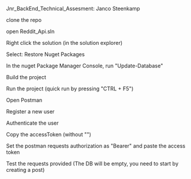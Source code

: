 Jnr_BackEnd_Technical_Assesment: Janco Steenkamp

clone the repo

open Reddit_Api.sln

Right click the solution (in the solution explorer)

Select: Restore Nuget Packages

In the nuget Package Manager Console, run "Update-Database"

Build the project

Run the project (quick run by pressing "CTRL + F5")

Open Postman

Register a new user

Authenticate the user

Copy the accessToken (without "")

Set the postman requests authorization as "Bearer" and paste the access token

Test the requests provided (The DB will be empty, you need to start by creating a post)
